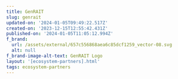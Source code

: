 ```yaml
---
title: GenRAIT
slug: genrait
updated-on: '2024-01-05T09:49:22.517Z'
created-on: '2023-12-15T12:55:42.431Z'
published-on: '2024-01-05T11:05:12.994Z'
f_brand:
  url: /assets/external/657c556868aea6c85dcf1259_vector-08.svg
  alt: null
f_brand-image-alt-text: GenRAIT Logo
layout: '[ecosystem-partners].html'
tags: ecosystem-partners
---
```



